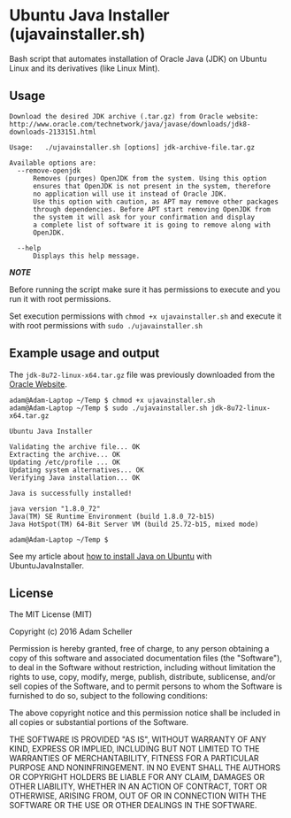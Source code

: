 # Ubuntu Java Installer (ujavainstaller.sh)
Bash script that automates installation of Oracle Java (JDK) on Ubuntu Linux and its derivatives (like Linux Mint).

## Usage
```
Download the desired JDK archive (.tar.gz) from Oracle website:
http://www.oracle.com/technetwork/java/javase/downloads/jdk8-downloads-2133151.html

Usage:   ./ujavainstaller.sh [options] jdk-archive-file.tar.gz

Available options are:
  --remove-openjdk
      Removes (purges) OpenJDK from the system. Using this option
      ensures that OpenJDK is not present in the system, therefore
      no application will use it instead of Oracle JDK.
      Use this option with caution, as APT may remove other packages
      through dependencies. Before APT start removing OpenJDK from
      the system it will ask for your confirmation and display
      a complete list of software it is going to remove along with
      OpenJDK.

  --help
      Displays this help message.
```

***NOTE***

Before running the script make sure it has permissions to execute and you run it with root permissions.

Set execution permissions with ```chmod +x ujavainstaller.sh```
and execute it with root permissions with ```sudo ./ujavainstaller.sh```

## Example usage and output
The ```jdk-8u72-linux-x64.tar.gz``` file was previously downloaded from the [Oracle Website](http://www.oracle.com/technetwork/java/javase/downloads/jdk8-downloads-2133151.html).

```
adam@Adam-Laptop ~/Temp $ chmod +x ujavainstaller.sh 
adam@Adam-Laptop ~/Temp $ sudo ./ujavainstaller.sh jdk-8u72-linux-x64.tar.gz 

Ubuntu Java Installer

Validating the archive file... OK
Extracting the archive... OK
Updating /etc/profile ... OK
Updating system alternatives... OK
Verifying Java installation... OK

Java is successfully installed!

java version "1.8.0_72"
Java(TM) SE Runtime Environment (build 1.8.0_72-b15)
Java HotSpot(TM) 64-Bit Server VM (build 25.72-b15, mixed mode)

adam@Adam-Laptop ~/Temp $ 
```

See my article about [how to install Java on Ubuntu](http://adamscheller.com/linux/how-to-install-java-on-ubuntu/) with UbuntuJavaInstaller.

## License
The MIT License (MIT)

Copyright (c) 2016 Adam Scheller

Permission is hereby granted, free of charge, to any person obtaining a copy
of this software and associated documentation files (the "Software"), to deal
in the Software without restriction, including without limitation the rights
to use, copy, modify, merge, publish, distribute, sublicense, and/or sell
copies of the Software, and to permit persons to whom the Software is
furnished to do so, subject to the following conditions:

The above copyright notice and this permission notice shall be included in all
copies or substantial portions of the Software.

THE SOFTWARE IS PROVIDED "AS IS", WITHOUT WARRANTY OF ANY KIND, EXPRESS OR
IMPLIED, INCLUDING BUT NOT LIMITED TO THE WARRANTIES OF MERCHANTABILITY,
FITNESS FOR A PARTICULAR PURPOSE AND NONINFRINGEMENT. IN NO EVENT SHALL THE
AUTHORS OR COPYRIGHT HOLDERS BE LIABLE FOR ANY CLAIM, DAMAGES OR OTHER
LIABILITY, WHETHER IN AN ACTION OF CONTRACT, TORT OR OTHERWISE, ARISING FROM,
OUT OF OR IN CONNECTION WITH THE SOFTWARE OR THE USE OR OTHER DEALINGS IN THE
SOFTWARE.

